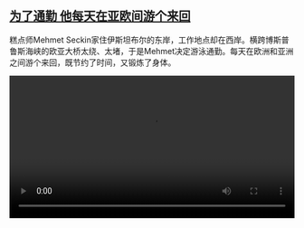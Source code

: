 <!--1696664824000-->
[为了通勤 他每天在亚欧间游个来回](https://www.dw.com/zh/%E4%B8%BA%E4%BA%86%E9%80%9A%E5%8B%A4%20%E4%BB%96%E6%AF%8F%E5%A4%A9%E5%9C%A8%E4%BA%9A%E6%AC%A7%E9%97%B4%E6%B8%B8%E4%B8%AA%E6%9D%A5%E5%9B%9E/a-66983441)
------

<p>糕点师Mehmet Seckin家住伊斯坦布尔的东岸，工作地点却在西岸。横跨博斯普鲁斯海峡的欧亚大桥太绕、太堵，于是Mehmet决定游泳通勤。每天在欧洲和亚洲之间游个来回，既节约了时间，又锻炼了身体。</small></p><video src="https://tvdownloaddw-a.akamaihd.net/dwtv_video/flv/vdt_zh/2023/bchi231002_001_bosporuswide_01r_AVC_1280x720.mp4" controls style="width:100%"></video>
